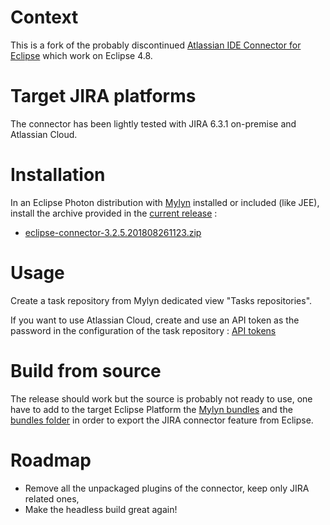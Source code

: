 # Context 

This is a fork of the probably discontinued [Atlassian IDE Connector for Eclipse](https://bitbucket.org/atlassian/connector-eclipse) which work on Eclipse 4.8.

# Target JIRA platforms

The connector has been lightly tested with JIRA 6.3.1 on-premise and Atlassian Cloud.

# Installation

In an Eclipse Photon distribution with [Mylyn](http://www.eclipse.org/mylyn/) installed or included (like JEE), install the archive provided in the [current release](https://github.com/rastaman/mylyn-jira-connector/releases/tag/3.2.5.201808261123) :

- [eclipse-connector-3.2.5.201808261123.zip](https://github.com/rastaman/mylyn-jira-connector/releases/download/3.2.5.201808261123/eclipse-connector-3.2.5.201808261123.zip)

# Usage

Create a task repository from Mylyn dedicated view "Tasks repositories".

If you want to use Atlassian Cloud, create and use an API token as the password in the configuration of the task repository : [API tokens](https://confluence.atlassian.com/cloud/api-tokens-938839638.html)

# Build from source

The release should work but the source is probably not ready to use, one have to add to the target Eclipse Platform the [Mylyn bundles](http://mirror.switch.ch/eclipse/mylyn/drops/3.24.1/v20180619-2220/mylyn-3.24.1.v20180619-2220.zip) and the [bundles folder](https://github.com/rastaman/mylyn-jira-connector/tree/master/bundles) in order to export the JIRA connector feature from Eclipse.

# Roadmap

- Remove all the unpackaged plugins of the connector, keep only JIRA related ones,
- Make the headless build great again!
